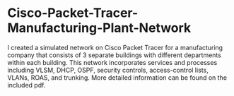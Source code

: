 # Cisco-Packet-Tracer-Manufacturing-Plant-Network
I created a simulated network on Cisco Packet Tracer for a manufacturing company that consists of 3 separate buildings with different departments within each building. This network incorporates services and processes including VLSM, DHCP, OSPF, security controls, access-control lists, VLANs, ROAS, and trunking. More detailed information can be found on the included pdf.
